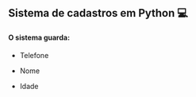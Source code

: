 ## Sistema de cadastros em Python :computer:

#### O sistema guarda: 

- Telefone 

- Nome

- Idade
  

